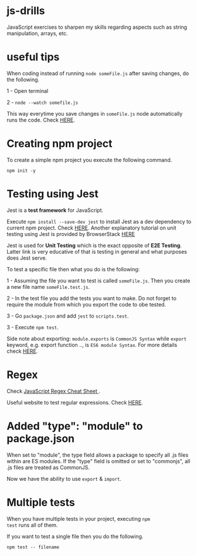 # js-drills

JavaScript exercises to sharpen my skills regarding aspects such as string manipulation, arrays, etc.

# useful tips

When coding instead of running <code>node someFile.js</code> after saving changes, do the following.

1 - Open terminal

2 - <code>node --watch somefile.js</code>

This way everytime you save changes in <code>someFile.js</code> node automatically runs the code. Check <a href="https://www.youtube.com/watch?v=QPSnFzj9eUw">HERE</a>.

# Creating npm project

To create a simple npm project you execute the following command.

<code>npm init -y</code>

# Testing using Jest

Jest is a <strong>test framework</strong> for JavaScript.

Execute <code>npm install --save-dev jest</code> to install Jest as a dev dependency to current npm project. Check <a href="https://www.testim.io/blog/jest-testing-a-helpful-introductory-tutorial/">HERE</a>. Another explanatory tutorial on unit testing using Jest is provided by BrowserStack <a href="https://www.browserstack.com/guide/unit-testing-in-javascript">HERE</a>

Jest is used for <strong>Unit Testing</strong> which is the exact opposite of <strong>E2E Testing</strong>. Latter link is very educative of that is testing in general and what purposes does Jest serve.

To test a specific file then what you do is the following:

1 - Assuming the file you want to test is called <code>someFile.js</code>. Then you create a new file name <code>someFile.test.js</code>.

2 - In the test file you add the tests you want to make. Do not forget to require the module from which you export the code to obe tested.

3 - Go <code>package.json</code> and add <code>jest</code> to <code>scripts.test</code>.

3 - Execute <code>npm test</code>.

Side note about exporting: <code>module.exports</code> is <code>CommonJS Syntax</code> while <code>export</code> keyword, e.g. export function .., is <code>ES6 module Syntax</code>. For more details check <a href="https://blog.logrocket.com/commonjs-vs-es-modules-node-js/">HERE</a>.

# Regex

Check <a href="https://code.tutsplus.com/a-simple-regex-cheat-sheet--cms-31278t">JavaScript Regex Cheat Sheet
</a>.

Useful website to test regular expressions. Check <a href="https://regex101.com/">HERE</a>.

# Added "type": "module" to package.json

When set to "module", the type field allows a package to specify all .js files within are ES modules. If the "type" field is omitted or set to "commonjs", all .js files are treated as CommonJS.

Now we have the ability to use <code>export</code> & <code>import</code>.

# Multiple tests

When you have multiple tests in your project, executing <code>npm test</code> runs all of them.

If you want to test a single file then you do the following.

<code>npm test -- filename</code>
